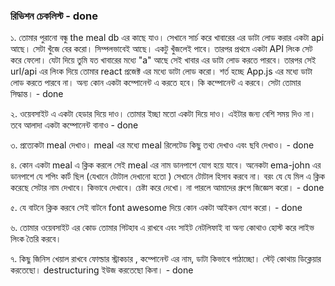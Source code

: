 ### রিভিশন চেকলিস্ট - done

১. তোমার পুরানো বন্ধু the meal db এর কাছে যাও। সেখানে সার্চ করে খাবারের এর ডাটা লোড করার একটা api আছে। সেটা খুঁজে বের করো। সিম্পলভাবেই আছে। একটু খুঁজলেই পাবে। তারপর প্রথমে একটা API লিংক সেট করে ফেলো। যেটা দিয়ে তুমি যত খাবারের মধ্যে "a" আছে সেই খাবার এর ডাটা লোড করতে পারবে। তারপর সেই url/api এর লিংক দিয়ে তোমার react প্রজেক্ট এর মধ্যে ডাটা লোড করো। শর্ত হচ্ছে App.js এর মধ্যে ডাটা লোড করতে পারবে না। অন্য কোন একটা কম্পোনেন্ট এ করতে হবে। কি কম্পোনেন্ট এ করবে। সেটা তোমার সিদ্ধান্ত। - done

২. ওয়েবসাইট এ একটা হেডার দিয়ে দাও। তোমার ইচ্ছা মতো একটা দিয়ে দাও। এইটার জন্য বেশি সময় দিও না। তবে আলাদা একটা কম্পোনেন্ট বানাও - done

৩. প্রত্যেকটা meal দেখাও। meal এর মধ্যে meal রিলেটেড কিছু তথ্য দেখাও এবং ছবি দেখাও। - done

৪. কোন একটা meal এ ক্লিক করলে সেই meal এর নাম ডানপাশে যোগ হয়ে যাবে। অনেকটা ema-john এর ডানপাশে যে শপিং কার্ট ছিল (যেখানে টোটাল দেখানো হতো )
সেখানে টোটাল হিসাব করবে না। বরং যে যে মিল এ ক্লিক করেছে সেটার নাম দেখাবে। কিভাবে দেখাবে। চেষ্টা করে দেখো। না পারলে আমাদের গ্রুপে জিজ্ঞেস করো। - done

৫. যে বাটনে ক্লিক করবে সেই বাটনে font awesome দিয়ে কোন একটা আইকন যোগ করো। - done

৬. তোমার ওয়েবসাইট এর কোড তোমার গিটহাব এ রাখবে এবং সাইট নেটলিফাই বা অন্য কোথাও হোস্ট করে লাইভ লিংক তৈরি করবে।

৭. কিছু জিনিস খেয়াল রাখবে ফোল্ডার স্ট্রাকচার , কম্পোনেন্ট এর নাম, ডাটা কিভাবে পাঠাচ্ছো। স্টেট্ কোথায় ডিক্লেয়ার করতেছো। destructuring ইউজ করতেছো কিনা। - done
